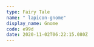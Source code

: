 ```yaml
---
type: Fairy Tale
name: " lapicon-gnome"
display_name: Gnome
code: e99d
date: 2020-11-02T06:22:15.080Z
---
```


